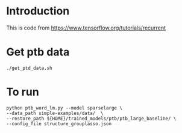 # Introduction
This is code from https://www.tensorflow.org/tutorials/recurrent

# Get ptb data
```
./get_ptd_data.sh
```
# To run
```
python ptb_word_lm.py --model sparselarge \
--data_path simple-examples/data/  \
--restore_path ${HOME}/trained_models/ptb/ptb_large_baseline/ \
--config_file structure_grouplasso.json 
```
